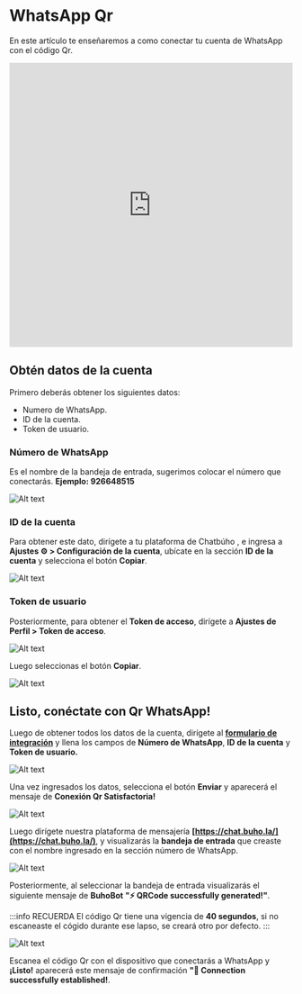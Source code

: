 # WhatsApp Qr

En este artículo te enseñaremos a como conectar tu cuenta de WhatsApp con el código Qr.

<p> <iframe width="100%" height="505" src="https://www.youtube.com/embed/OWBae5VsZoc" title="YouTube video player" frameborder="0" allow="accelerometer; autoplay; clipboard-write; encrypted-media; gyroscope; picture-in-picture; web-share" allowfullscreen="allowfullscreen"></iframe></p>

## Obtén datos de la cuenta
Primero deberás obtener los siguientes datos:
* Numero de WhatsApp.
* ID de la cuenta.
* Token de usuario.

### Número de WhatsApp
Es el nombre de la bandeja de entrada, sugerimos colocar el número que conectarás. **Ejemplo: 926648515**

![Alt text](img/qr_01.png)


### ID de la cuenta
Para obtener este dato, dirígete a tu plataforma de Chatbúho , e ingresa a **Ajustes ⚙️ > Configuración de la cuenta**, ubícate en la sección **ID de la cuenta** y selecciona el botón **Copiar**.


![Alt text](img/qr_02.png)


### Token de usuario
Posteriormente, para obtener el **Token de acceso**, dirígete a **Ajustes de Perfil > Token de acceso**.

![Alt text](img/02_exportar_contactos.png)


Luego seleccionas el botón **Copiar**.

![Alt text](img/03_exportar_contactos.png)

## Listo, conéctate con Qr WhatsApp!
Luego de obtener todos los datos de la cuenta, dirígete al **[formulario de integración](https://static.buho.la/chat/qr/)** y llena los campos de **Número de WhatsApp**, **ID de la cuenta** y **Token de usuario.**


![Alt text](img/qr_03.png)

Una vez ingresados los datos, selecciona el botón **Enviar** y aparecerá el mensaje de **Conexión Qr Satisfactoria!**


![Alt text](img/qr_04.png)

Luego dirígete nuestra plataforma de mensajería **[https://chat.buho.la/](https://chat.buho.la/)**, y visualizarás la **bandeja de entrada** que creaste con el nombre ingresado en la sección número de WhatsApp.

![Alt text](img/qr_01.png)

Posteriormente, al seleccionar la bandeja de entrada visualizarás el siguiente mensaje de **BuhoBot**
**"⚡️ QRCode successfully generated!"**.

:::info RECUERDA
El código Qr tiene una vigencia de **40 segundos**, si no escaneaste el cógido durante ese lapso, se creará otro por defecto.
:::

![Alt text](img/qr_05.png)

 Escanea el código Qr con el dispositivo que conectarás a WhatsApp y **¡Listo!** aparecerá este mensaje de confirmación **"🚀 Connection successfully established!**.







